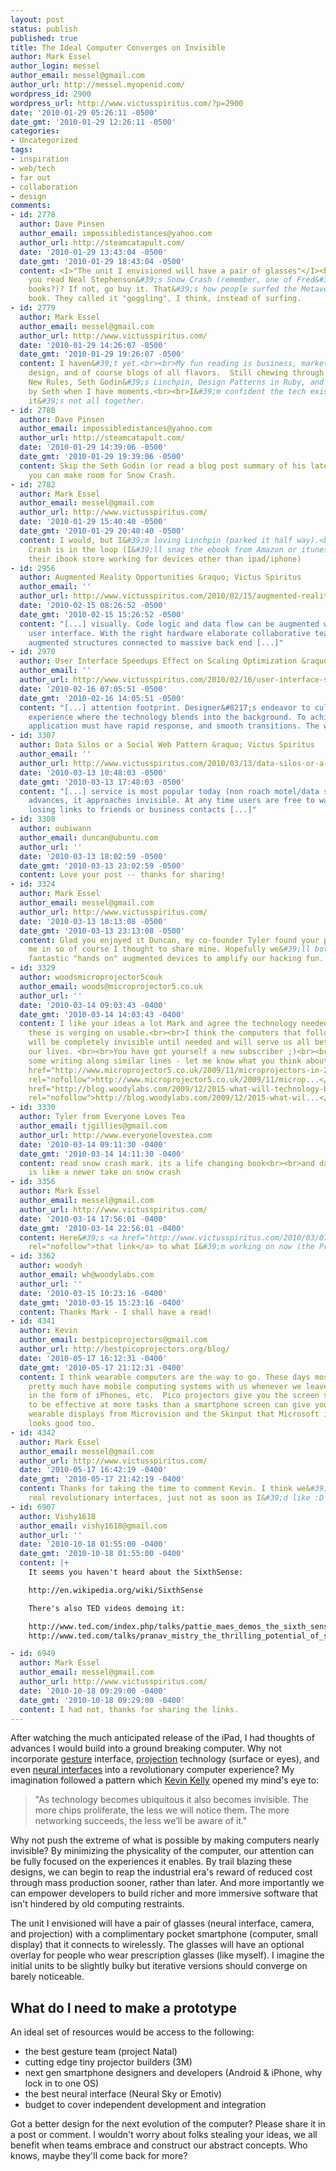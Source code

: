 ```yaml
---
layout: post
status: publish
published: true
title: The Ideal Computer Converges on Invisible
author: Mark Essel
author_login: messel
author_email: messel@gmail.com
author_url: http://messel.myopenid.com/
wordpress_id: 2900
wordpress_url: http://www.victusspiritus.com/?p=2900
date: '2010-01-29 05:26:11 -0500'
date_gmt: '2010-01-29 12:26:11 -0500'
categories:
- Uncategorized
tags:
- inspiration
- web/tech
- far out
- collaboration
- design
comments:
- id: 2778
  author: Dave Pinsen
  author_email: impossibledistances@yahoo.com
  author_url: http://steamcatapult.com/
  date: '2010-01-29 13:43:04 -0500'
  date_gmt: '2010-01-29 18:43:04 -0500'
  content: <I>"The unit I envisioned will have a pair of glasses"</I><br><br>Have
    you read Neal Stephenson&#39;s Snow Crash (remember, one of Fred&#39;s recommended
    books?)? If not, go buy it. That&#39;s how people surfed the Metaverse in the
    book. They called it "goggling", I think, instead of surfing.
- id: 2779
  author: Mark Essel
  author_email: messel@gmail.com
  author_url: http://www.victusspiritus.com/
  date: '2010-01-29 14:26:07 -0500'
  date_gmt: '2010-01-29 19:26:07 -0500'
  content: I haven&#39;t yet.<br><br>My fun reading is business, marketing, coding,
    design, and of course blogs of all flavors.  Still chewing through Kevin Kelly&#39;s
    New Rules, Seth Godin&#39;s Linchpin, Design Patterns in Ruby, and Zen Unicorn
    by Seth when I have moments.<br><br>I&#39;m confident the tech exists now, but
    it&#39;s not all together.
- id: 2780
  author: Dave Pinsen
  author_email: impossibledistances@yahoo.com
  author_url: http://steamcatapult.com/
  date: '2010-01-29 14:39:06 -0500'
  date_gmt: '2010-01-29 19:39:06 -0500'
  content: Skip the Seth Godin (or read a blog post summary of his latest book) and
    you can make room for Snow Crash.
- id: 2782
  author: Mark Essel
  author_email: messel@gmail.com
  author_url: http://www.victusspiritus.com/
  date: '2010-01-29 15:40:40 -0500'
  date_gmt: '2010-01-29 20:40:40 -0500'
  content: I would, but I&#39;m loving Linchpin (parked it half way).<br><br>Snow
    Crash is in the loop (I&#39;ll snag the ebook from Amazon or itunes if they get
    their ibook store working for devices other than ipad/iphone)
- id: 2956
  author: Augmented Reality Opportunities &raquo; Victus Spiritus
  author_email: ''
  author_url: http://www.victusspiritus.com/2010/02/15/augmented-reality-opportunities/
  date: '2010-02-15 08:26:52 -0500'
  date_gmt: '2010-02-15 15:26:52 -0500'
  content: "[...] visually. Code logic and data flow can be augmented with a tactile
    user interface. With the right hardware elaborate collaborative teams will co-create
    augmented structures connected to massive back end [...]"
- id: 2970
  author: User Interface Speedups Effect on Scaling Optimization &raquo; Victus Spiritus
  author_email: ''
  author_url: http://www.victusspiritus.com/2010/02/16/user-interface-speedups-effect-on-scaling-optimization/
  date: '2010-02-16 07:05:51 -0500'
  date_gmt: '2010-02-16 14:05:51 -0500'
  content: "[...] attention footprint. Designer&#8217;s endeavor to cultivate a user
    experience where the technology blends into the background. To achieve this, your
    application must have rapid response, and smooth transitions. The wonderful [...]"
- id: 3307
  author: Data Silos or a Social Web Pattern &raquo; Victus Spiritus
  author_email: ''
  author_url: http://www.victusspiritus.com/2010/03/13/data-silos-or-a-social-web-pattern/
  date: '2010-03-13 10:48:03 -0500'
  date_gmt: '2010-03-13 17:48:03 -0500'
  content: "[...] service is most popular today (non roach motel/data silos). As technology
    advances, it approaches invisible. At any time users are free to walk away without
    losing links to friends or business contacts [...]"
- id: 3308
  author: oubiwann
  author_email: duncan@ubuntu.com
  author_url: ''
  date: '2010-03-13 18:02:59 -0500'
  date_gmt: '2010-03-13 23:02:59 -0500'
  content: Love your post -- thanks for sharing!
- id: 3324
  author: Mark Essel
  author_email: messel@gmail.com
  author_url: http://www.victusspiritus.com/
  date: '2010-03-13 18:13:08 -0500'
  date_gmt: '2010-03-13 23:13:08 -0500'
  content: Glad you enjoyed it Duncan, my co-founder Tyler found your post and tuned
    me in so of course I thought to share mine. Hopefully we&#39;ll both see some
    fantastic "hands on" augmented devices to amplify our hacking fun.
- id: 3329
  author: woodsmicroprojector5couk
  author_email: woods@microprojector5.co.uk
  author_url: ''
  date: '2010-03-14 09:03:43 -0400'
  date_gmt: '2010-03-14 14:03:43 -0400'
  content: I like your ideas a lot Mark and agree the technology needed for some of
    these is verging on usable.<br><br>I think the computers that follow this logic
    will be completely invisible until needed and will serve us all better within
    our lives. <br><br>You have got yourself a new subscriber ;)<br><br>I have done
    some writing along similar lines - let me know what you think about these:<br><br><a
    href="http://www.microprojector5.co.uk/2009/11/microprojectors-in-2015-pico-implementations-in-2015/"
    rel="nofollow">http://www.microprojector5.co.uk/2009/11/microp...</a><br><br><a
    href="http://blog.woodylabs.com/2009/12/2015-what-will-technology-be-in-2015/"
    rel="nofollow">http://blog.woodylabs.com/2009/12/2015-what-wil...</a>
- id: 3330
  author: Tyler from Everyone Loves Tea
  author_email: tjgillies@gmail.com
  author_url: http://www.everyonelovestea.com
  date: '2010-03-14 09:11:30 -0400'
  date_gmt: '2010-03-14 14:11:30 -0400'
  content: read snow crash mark. its a life changing book<br><br>and daemon. <br><br>daemon
    is like a newer take on snow crash
- id: 3356
  author: Mark Essel
  author_email: messel@gmail.com
  author_url: http://www.victusspiritus.com/
  date: '2010-03-14 17:56:01 -0400'
  date_gmt: '2010-03-14 22:56:01 -0400'
  content: Here&#39;s <a href="http://www.victusspiritus.com/2010/03/07/the-adaptive-augmented-reality-web/"
    rel="nofollow">that link</a> to what I&#39;m working on now (the Present).
- id: 3362
  author: woodyh
  author_email: wh@woodylabs.com
  author_url: ''
  date: '2010-03-15 10:23:16 -0400'
  date_gmt: '2010-03-15 15:23:16 -0400'
  content: Thanks Mark - I shall have a read!
- id: 4341
  author: Kevin
  author_email: bestpicoprojectors@gmail.com
  author_url: http://bestpicoprojectors.org/blog/
  date: '2010-05-17 16:12:31 -0400'
  date_gmt: '2010-05-17 21:12:31 -0400'
  content: I think wearable computers are the way to go. These days most of us already
    pretty much have mobile computing systems with us whenever we leave the house
    in the form of iPhones, etc.  Pico projectors give you the screen size you need
    to be effective at more tasks than a smartphone screen can give you. I like the
    wearable displays from Microvision and the Skinput that Microsoft is working on
    looks good too.
- id: 4342
  author: Mark Essel
  author_email: messel@gmail.com
  author_url: http://www.victusspiritus.com/
  date: '2010-05-17 16:42:19 -0400'
  date_gmt: '2010-05-17 21:42:19 -0400'
  content: Thanks for taking the time to comment Kevin. I think we&#39;ll see these
    real revolutionary interfaces, just not as soon as I&#39;d like :D
- id: 6907
  author: Vishy1618
  author_email: vishy1618@gmail.com
  author_url: ''
  date: '2010-10-18 01:55:00 -0400'
  date_gmt: '2010-10-18 01:55:00 -0400'
  content: |+
    It seems you haven't heard about the SixthSense:

    http://en.wikipedia.org/wiki/SixthSense

    There's also TED videos demoing it:

    http://www.ted.com/index.php/talks/pattie_maes_demos_the_sixth_sense.html
    http://www.ted.com/talks/pranav_mistry_the_thrilling_potential_of_sixthsense_technology.html

- id: 6949
  author: Mark Essel
  author_email: messel@gmail.com
  author_url: http://www.victusspiritus.com/
  date: '2010-10-18 09:29:00 -0400'
  date_gmt: '2010-10-18 09:29:00 -0400'
  content: I had not, thanks for sharing the links.
---
```

<p>After watching the much anticipated release of the iPad, I had thoughts of advances I would build into a ground breaking computer. Why not incorporate <a href="http://www.youtube.com/watch?v=g_txF7iETX0">gesture</a> interface, <a href="http://www.microprojector5.co.uk/2009/10/wireless-micro-projector/">projection</a> technology (surface or eyes), and even <a href="http://www.squidoo.com/BrainWaveReader">neural interfaces</a> into a revolutionary computer experience? My imagination followed a pattern which <a href="http://www.kk.org/newrules/newrules-1.html">Kevin Kelly</a> opened my mind's eye to:</p>
<blockquote><p>"As technology becomes ubiquitous it also becomes invisible. The more chips proliferate, the less we will notice them. The more networking succeeds, the less we’ll be aware of it."</p></blockquote>
<p>Why not push the extreme of what is possible by making computers nearly invisible? By minimizing the physicality of the computer, our attention can be fully focused on the experiences it enables. By trail blazing these designs, we can begin to reap the industrial era's reward of reduced cost through mass production sooner, rather than later. And more importantly we can empower developers to build richer and more immersive software that isn't hindered by old computing restraints.</p>
<p>The unit I envisioned will have a pair of glasses (neural interface, camera, and projection) with a complimentary pocket smartphone (computer, small display) that it connects to wirelessly. The glasses will have an optional overlay for people who wear prescription glasses (like myself). I imagine the initial units to be slightly bulky but iterative versions should converge on barely noticeable.</p>
<h2>What do I need to make a prototype</h2>
<p>An ideal set of resources would be access to the following:</p>
<ul>
<li>the best gesture team (project Natal)</li>
<li>cutting edge tiny projector builders (3M)</li>
<li>next gen smartphone designers and developers (Android &amp; iPhone, why lock in to one OS)</li>
<li>the best neural interface (Neural Sky or Emotiv)</li>
<li>budget to cover independent development and integration</li>
</ul>
<p>Got a better design for the next evolution of the computer? Please share it in a post or comment. I wouldn't worry about folks stealing your ideas, we all benefit when teams embrace and construct our abstract concepts. Who knows, maybe they'll come back for more?</p>

